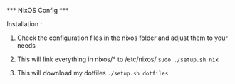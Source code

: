 *** NixOS Config ***

Installation :

1. Check the configuration files in the nixos folder and adjust them to your needs

2. This will link everything in nixos/* to /etc/nixos/ 
`sudo ./setup.sh nix`

3. This will download my dotfiles
`./setup.sh dotfiles`
